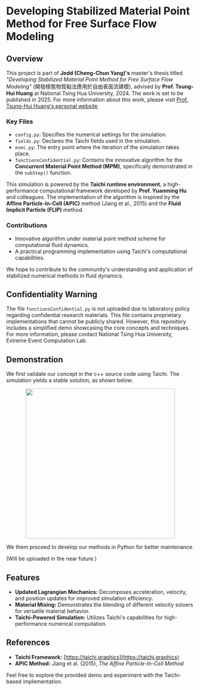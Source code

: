 # Developing Stabilized Material Point Method for Free Surface Flow Modeling

## Overview

This project is part of **Jedd (Cheng-Chun Yang)'s** master's thesis titled *"Developing Stabilized Material Point Method for Free Surface Flow Modeling"* (開發穩態物質點法應用於自由表面流建模), advised by **Prof. Tsung-Hui Huang** at National Tsing Hua University, 2024. The work is set to be published in 2025. For more information about this work, please visit [Prof. Tsung-Hui Huang's personal website](https://huan0652.wixsite.com/thhuang).

### Key Files

- `config.py`: Specifies the numerical settings for the simulation.
- `fields.py`: Declares the Taichi fields used in the simulation.
- `exec.py`: The entry point where the iteration of the simulation takes place.
- `functionsConfidential.py`: Contains the innovative algorithm for the **Concurrent Material Point Method (MPM)**, specifically demonstrated in the `subStep()` function.

This simulation is powered by the **Taichi runtime environment**, a high-performance computational framework developed by **Prof. Yuanming Hu** and colleagues. The implementation of the algorithm is inspired by the **Affine Particle-In-Cell (APIC)** method (Jiang et al., 2015) and the **Fluid Implicit Particle (FLIP)** method.

### Contributions

- Innovative algorithm under material point method scheme for computational fluid dynamics.
- A practical programming implementation using Taichi's computational capabilities.

We hope to contribute to the community's understanding and application of stabilized numerical methods in fluid dynamics.

## Confidentiality Warning

The file ```functionsConfidential.py``` is not uploaded due to laboratory policy regarding confidential research materials. This file contains proprietary implementations that cannot be publicly shared. However, this repository includes a simplified demo showcasing the core concepts and techniques. For more information, please contact National Tsing Hua University, Extreme Event Computation Lab.

## Demonstration

We first validate our concept in the c++ source code using Taichi. The simulation yields a stable solution, as shown below.

<img src="output.gif" width="400" height="400" style="display: block; margin-left: auto; margin-right: auto;">

We them proceed to develop our methods in Python for better maintenance.

(Will be uploaded in the near future.)

## Features

- **Updated Lagrangian Mechanics:** Decomposes acceleration, velocity, and position updates for improved simulation efficiency.
- **Material Mixing:** Demonstrates the blending of different velocity solvers for versatile material behavior.
- **Taichi-Powered Simulation:** Utilizes Taichi's capabilities for high-performance numerical computation.

## References

- **Taichi Framework:** [https://taichi.graphics](https://taichi.graphics)  
- **APIC Method:** Jiang et al. (2015), *The Affine Particle-In-Cell Method*  

Feel free to explore the provided demo and experiment with the Taichi-based implementation.